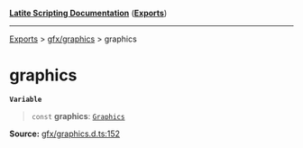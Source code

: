 [**Latite Scripting Documentation**](../../README.md) ([**Exports**](../../exports.md))

---

[Exports](../../exports.md) > [gfx/graphics](../index.md) > graphics

# graphics

**`Variable`**

> `const` **graphics**: [`Graphics`](../interfaces/interface.Graphics.md)

**Source:** [gfx/graphics.d.ts:152](https://github.com/LatiteScripting/latitescripting.github.io/blob/d29f363/definitions/gfx/graphics.d.ts#L152)
